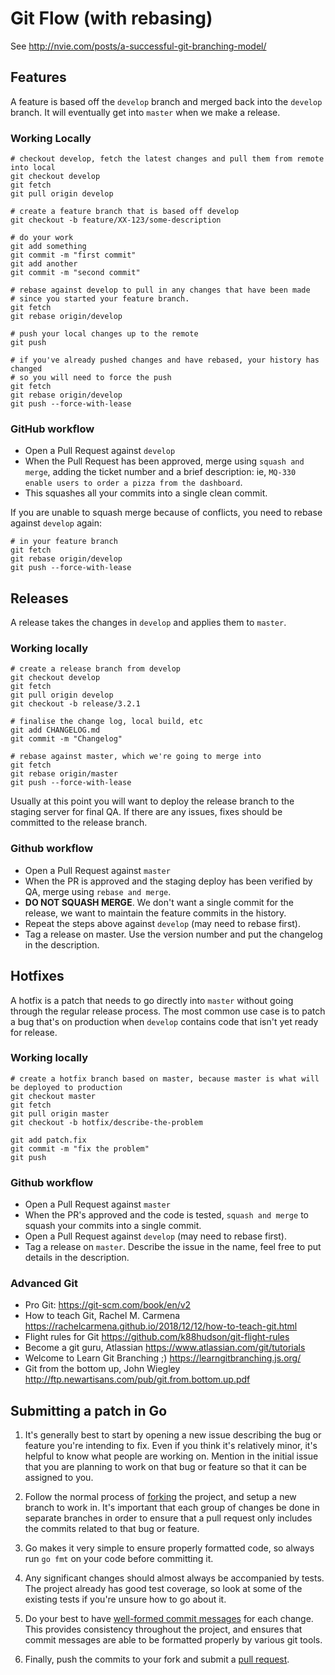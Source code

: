 # Git Flow (with rebasing)


See http://nvie.com/posts/a-successful-git-branching-model/




## Features

A feature is based off the `develop` branch and merged back into the `develop` branch.
It will eventually get into `master` when we make a release.


### Working Locally

```
# checkout develop, fetch the latest changes and pull them from remote into local
git checkout develop
git fetch
git pull origin develop

# create a feature branch that is based off develop
git checkout -b feature/XX-123/some-description

# do your work
git add something
git commit -m "first commit"
git add another
git commit -m "second commit"

# rebase against develop to pull in any changes that have been made
# since you started your feature branch.
git fetch
git rebase origin/develop

# push your local changes up to the remote
git push

# if you've already pushed changes and have rebased, your history has changed
# so you will need to force the push
git fetch
git rebase origin/develop
git push --force-with-lease
````


### GitHub workflow

- Open a Pull Request against `develop`
- When the Pull Request has been approved, merge using `squash and merge`, adding the ticket number and a brief description:
ie, `MQ-330 enable users to order a pizza from the dashboard`.
- This squashes all your commits into a single clean commit.

If you are unable to squash merge because of conflicts, you need to rebase against `develop` again:

```
# in your feature branch
git fetch
git rebase origin/develop
git push --force-with-lease
```



## Releases

A release takes the changes in `develop` and applies them to `master`.


### Working locally


```
# create a release branch from develop
git checkout develop
git fetch
git pull origin develop
git checkout -b release/3.2.1

# finalise the change log, local build, etc
git add CHANGELOG.md
git commit -m "Changelog"

# rebase against master, which we're going to merge into
git fetch
git rebase origin/master
git push --force-with-lease
```


Usually at this point you will want to deploy the release branch to the staging server for final QA.
If there are any issues, fixes should be committed to the release branch.

### Github workflow

- Open a Pull Request against `master`
- When the PR is approved and the staging deploy has been verified by QA, merge using `rebase and merge`.
- **DO NOT SQUASH MERGE**. We don't want a single commit for the release, we want to maintain the feature commits in the history.
- Repeat the steps above against `develop` (may need to rebase first).
- Tag a release on master. Use the version number and put the changelog in the description.




## Hotfixes

A hotfix is a patch that needs to go directly into `master` without going through the regular release process.
The most common use case is to patch a bug that's on production when `develop` contains code that isn't yet ready for release.


### Working locally

```
# create a hotfix branch based on master, because master is what will be deployed to production
git checkout master
git fetch
git pull origin master
git checkout -b hotfix/describe-the-problem

git add patch.fix
git commit -m "fix the problem"
git push
```

### Github workflow

- Open a Pull Request against `master`
- When the PR's approved and the code is tested, `squash and merge` to squash your commits into a single commit.
- Open a Pull Request against `develop` (may need to rebase first).
- Tag a release on `master`. Describe the issue in the name, feel free to put details in the description.

### Advanced Git
- Pro Git: https://git-scm.com/book/en/v2
- How to teach Git, Rachel M. Carmena https://rachelcarmena.github.io/2018/12/12/how-to-teach-git.html
- Flight rules for Git https://github.com/k88hudson/git-flight-rules
- Become a git guru, Atlassian https://www.atlassian.com/git/tutorials
- Welcome to Learn Git Branching ;) https://learngitbranching.js.org/
- Git from the bottom up, John Wiegley http://ftp.newartisans.com/pub/git.from.bottom.up.pdf

## Submitting a patch in Go

  1. It's generally best to start by opening a new issue describing the bug or
     feature you're intending to fix.  Even if you think it's relatively minor,
     it's helpful to know what people are working on.  Mention in the initial
     issue that you are planning to work on that bug or feature so that it can
     be assigned to you.

  2. Follow the normal process of [forking][] the project, and setup a new
     branch to work in.  It's important that each group of changes be done in
     separate branches in order to ensure that a pull request only includes the
     commits related to that bug or feature.

  3. Go makes it very simple to ensure properly formatted code, so always run
     `go fmt` on your code before committing it.

  4. Any significant changes should almost always be accompanied by tests.  The
     project already has good test coverage, so look at some of the existing
     tests if you're unsure how to go about it.

  5. Do your best to have [well-formed commit messages][] for each change.
     This provides consistency throughout the project, and ensures that commit
     messages are able to be formatted properly by various git tools.

  6. Finally, push the commits to your fork and submit a [pull request][].

[forking]: https://help.github.com/articles/fork-a-repo
[well-formed commit messages]: http://tbaggery.com/2008/04/19/a-note-about-git-commit-messages.html
[squash]: http://git-scm.com/book/en/Git-Tools-Rewriting-History#Squashing-Commits
[pull request]: https://help.github.com/articles/creating-a-pull-request


